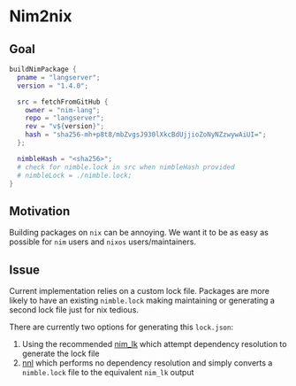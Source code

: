 # Nim2nix


## Goal

```nix
buildNimPackage {
  pname = "langserver";
  version = "1.4.0";

  src = fetchFromGitHub {
    owner = "nim-lang";
    repo = "langserver";
    rev = "v${version}";
    hash = "sha256-mh+p8t8/mbZvgsJ930lXkcBdUjjioZoNyNZzwywAiUI=";
  };

  nimbleHash = "<sha256>";
  # check for nimble.lock in src when nimbleHash provided
  # nimbleLock = ./nimble.lock;
}
```
## Motivation

Building packages on `nix` can be annoying.
We want it to be as easy as possible for `nim` users and `nixos` users/maintainers.

## Issue

Current implementation relies on a custom lock file.
Packages are more likely to have an existing `nimble.lock` making maintaining or generating a second lock file just for nix tedious.

There are currently two options for generating this `lock.json`:

1. Using the recommended [nim_lk](https://nixos.org/manual/nixpkgs/stable/#nim-lockfiles) which attempt dependency resolution to generate the lock file
2. [nnl](https://github.com/daylinmorgan/nnl) which performs no dependency resolution and simply converts a `nimble.lock` file to the equivalent `nim_lk` output




